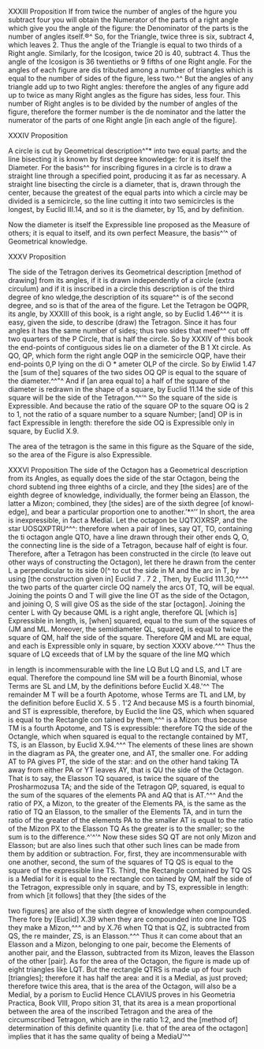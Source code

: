 XXXIII Proposition
If from twice the number of angles of the hgure you subtract four
you will obtain the Numerator of the parts of a right angle which give
you the angle of the figure: the Denominator of the parts is the number
of angles itself.®^
So, for the Triangle, twice three is six, subtract 4, which leaves 2. Thus
the angle of the Triangle is equal to two thirds of a Right angle. Similarly, for
the Icosigon, twice 20 is 40, subtract 4. Thus the angle of the Icosigon is 36
twentieths or 9 fifths of one Right angle. For the angles of each figure are dis­
tributed among a number of triangles which is equal to the number of sides
of the figure, less two.^^ But the angles of any triangle add up to two Right
angles: therefore the angles of any figure add up to twice as many Right angles
as the figure has sides, less four. This number of Right angles is to be divided
by the number of angles of the figure, therefore the former number is the de­
nominator and the latter the numerator of the parts of one Right angle [in
each angle of the figure].

XXXIV Proposition

A circle is cut by Geometrical description^"* into two equal parts; and
the line bisecting it is known by first degree knowledge: for it is itself
the Diameter.
For the basis^^ for inscribing figures in a circle is to draw a straight line
through a specified point, producing it as far as necessary.
A straight line bisecting the circle is a diameter, that is, drawn through
the center, because the greatest of the equal parts into which a circle may be
divided is a semicircle, so the line cutting it into two semicircles is the longest,
by Euclid III.14, and so it is the diameter, by 15, and by definition.


Now the diameter is itself the Expressible line proposed as the Measure
of others; it is equal to itself, and its own perfect Measure, the basis^’^ of
Geometrical knowledge.

XXXV Proposition

The side of the Tetragon derives its Geometrical description [method
of drawing] from its angles, if it is drawn independently of a circle
{extra circulum) and if it is inscribed in a circle this description is of
the third degree of kno wledge,the description of its square^^ is
of the second degree, and so is that of the area of the figure.
Let the Tetragon be OQPR, its angle, by XXXIII of this book, is a right
angle, so by Euclid 1.46^^^ it is easy, given the side, to describe (draw) the
Tetragon.
Since it has four angles it has the same number of sides;
thus two sides that meef^^ cut off two quarters of the
P
Circle, that is half the circle. So by XXXIV of this book
the end-points of contiguous sides lie on a diameter of the
B 1 Xt
circle. As QO, QP, which form the right angle OQP in the
semicircle OQP, have their end-points 0,P lying on the di­
O
*
ameter OLP of the circle. So by Eiwlid 1.47 the [sum of
the] squares of the two sides OQ QP is equal to the square
of the diameter.^^"^ And if [an area equal to] a half of the square of the diameter
is redrawn in the shape of a square, by Euclid 11.14 the side of this square will
be the side of the Tetragon.^^‘^ So the square of the side is Expressible.
And because the ratio of the square OP to the square OQ is 2 to 1, not
the ratio of a square number to a square Number; [and] OP is in fact Expressible
in length: therefore the side OQ is Expressible only in square, by Euclid X.9.

The area of the tetragon is the same in this figure as the Square of the side,
so the area of the Figure is also Expressible.



XXXVI Proposition
The side of the Octagon has a Geometrical description from its Angles,
as equally does the side of the star Octagon, being the chord subtend­
ing three eighths of a circle, and they [the sides] are of the eighth degree
of knowledge, individually, the former being an Elasson, the latter
a Mizon; combined, they [the sides] are of the sixth degree [of knowl­
edge], and bear a particular proportion one to another.’*^'’ In short,
the area is inexpressible, in fact a Medial.
Let the octagon be UQTX)XRSP, and the star UOSQXPTRU^^^: therefore
when a pair of lines, say QT, TO, containing the
ti
octagon angle QTO, have a line drawn through their
other ends Q, O, the connecting line is the side of
a Tetragon, because half of eight is four.
Therefore, after a Tetragon has been constructed
in the circle (to leave out other ways of constructing
the Octagon), let there he drawn from the center L
a perpendicular to its side 0(^ to cut the side in M
and the arc in T, by using [the construction given
in] Euclid 7 . 7 2 , Then, by Euclid 111.30,^^^^ the two
parts of the quarter circle OQ namely the arcs OT, TQ, will be equal. Joining
the points O and T will give the line OT as the side of the Octagon, and joining
O, S will give OS as the side of the star [octagon].
Joining the center L with Qy because QML is a right angle, therefore QL
[which is] Expressible in length, is, [when] squared, equal to the sum of the
squares of (JM and ML. Moreover, the semidiameter QL, squared, is equal to
twice the square of QM, half the side of the square. Therefore QM and ML
are equal, and each is Expressible only in square, by section XXXV above.^^^
Thus the square of LQ exceeds that of LM by the square of the line MQ which


in length is incommensurable with the line LQ But LQ and LS, and LT are
equal. Therefore the compound line SM will be a fourth Binomial, whose Terms
are SL and LM, by the definitions before Euclid X.48.'^^ The remainder M T
will be a fourth Apotome, whose Terms are TL and LM, by the definition before
Euclid X. 5 5 . 1'2
And because MS is a fourth binomial, and ST is expressible, therefore, by
Euclid
the line QS, which when squared is equal to the Rectangle con­
tained by them,^^^ is a Mizon: thus because TM is a fourth Apotome, and TS
is expressible: therefore TQ the side of the Octangle, which when squared is
equal to the rectangle contained by MT, TS, is an Elasson, by Euclid X.94.^^^
The elements of these lines are shown in the diagram as PA, the greater
one, and AT, the smaller one. For adding AT to PA gives PT, the side of the
star: and on the other hand taking TA away from either PA or YT leaves AY,
that is QU the side of the Octagon. That is to say, the Elasson TQ squared,
is twice the square of the Prosharmozusa TA; and the side of the Tetragon QP,
squared, is equal to the sum of the squares of the elements PA and AQ that
is AT.^^^
And the ratio of PX, a Mizon, to the greater of the Elements PA, is the
same as the ratio of TQ an Elasson, to the smaller of the Elements TA, and
in turn the ratio of the greater of the elements PA to the smaller AT is equal
to the ratio of the Mizon PX to the Elasson TQ As the greater is to the smaller;
so the sum is to the difference.^'^'^
Now these sides SQ QT are not only Mizon and Elasson; but are also lines
such that other such lines can be made from them by addition or subtraction.
For, first, they are incommensurable with one another, second, the sum of the
squares of TQ QS is equal to the square of the expressible line TS. Third, the
Rectangle contained by TQ QS is a Medial for it is equal to the rectangle con­
tained by QM, half the side of the Tetragon, expressible only in square, and
by TS, expressible in length: from which [it follows] that they [the sides of the

two figures] are also of the sixth degree of knowledge when compounded. There­
fore by [Euclid] X.39 when they are compounded into one line TQS they make
a Mizon,^^^ and by X.76 when TQ that is QZ, is subtracted from QS, the re­
mainder, ZS, is an Elasson.^^^ Thus it can come about that an Elasson and
a Mizon, belonging to one pair, become the Elements of another pair, and the
Elasson, subtracted from its Mizon, leaves the Elasson of the other [pair].
As for the area of the Octagon, the figure is made up of eight triangles like
LQT. But the rectangle QTRS is made up of four such [triangles]; therefore
it has half the area: and it is a Medial, as just proved; therefore twice this area,
that is the area of the Octagon, will also be a Medial, by a porism to Euclid
Hence CLAVIUS proves in his Geometria Practica, Book VIII, Propo­
sition 31, that its area is a mean proportional between the area of the inscribed
Tetragon and the area of the circumscribed Tetragon, which are in the ratio
1:2, and the [method of] determination of this definite quantity [i.e. that of the
area of the octagon] implies that it has the same quality of being a MediaU‘^^

